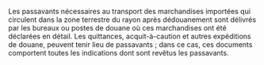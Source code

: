 Les passavants nécessaires au transport des
marchandises importées qui circulent dans la zone terrestre du rayon
après dédouanement sont délivrés par les bureaux ou postes de douane où
ces marchandises ont été déclarées en détail.
Les quittances, acquit-à-caution et autres expéditions de douane,
peuvent tenir lieu de passavants ; dans ce cas, ces documents comportent
toutes les indications dont sont revêtus les passavants.